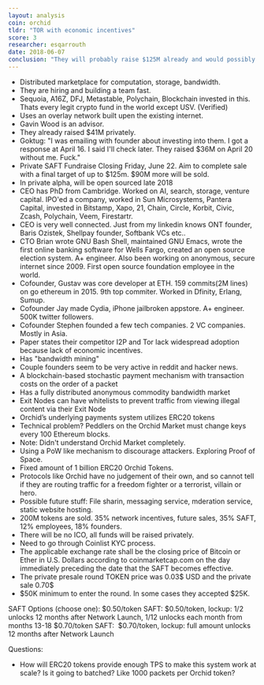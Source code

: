 ```yaml
---
layout: analysis
coin: orchid
tldr: "TOR with economic incentives"
score: 3
researcher: esqarrouth
date: 2018-06-07
conclusion: "They will probably raise $125M already and would possibly be too overvalued. But they might not reach the higher limit because no one is working on marketing this coin. This is an insta top 50 coin which can bring market cap to $350M. Easily 3x with high possibility of going top 10 ($4B), which means 25x realistic upside. Not the best investment but less risky. Any amount invested is locked up for at least 1 year. They have a lot of competition in this space."
---
```


- Distributed marketplace for computation, storage, bandwidth.
- They are hiring and building a team fast.
- Sequoia, A16Z, DFJ, Metastable, Polychain, Blockchain invested in this. Thats every legit crypto fund in the world except USV. (Verified)
- Uses an overlay network built upen the existing internet.
- Gavin Wood is an advisor.
- They already raised $41M privately.
- Goktug: "I was emailing with founder about investing into them. I got a response at April 16. I said I'll check later. They raised $36M on April 20 without me. Fuck."
- Private SAFT Fundraise Closing Friday, June 22. Aim to complete sale with a final target of up to $125m. $90M more will be sold.
- In private alpha, will be open sourced late 2018
- CEO has PhD from Cambridge. Worked on AI, search, storage, venture capital. IPO'ed a company, worked in Sun Microsystems, Pantera Capital, invested in Bitstamp, Xapo, 21, Chain, Circle, Korbit, Civic, Zcash, Polychain, Veem, Firestartr.
- CEO is very well connected. Just from my linkedin knows ONT founder, Baris Ozistek, Shellpay founder, Softbank VCs etc..
- CTO Brian wrote GNU Bash Shell, maintained GNU Emacs, wrote the first online banking software for Wells Fargo, created an open source election system. A+ engineer. Also been working on anonymous, secure internet since 2009. First open source foundation employee in the world.
- Cofounder, Gustav was core developer at ETH. 159 commits(2M lines) on go ethereum in 2015. 9th top commiter. Worked in Dfinity, Erlang, Sumup.
- Cofounder Jay made Cydia, iPhone jailbroken appstore. A+ engineer. 500K twitter followers.
- Cofounder Stephen founded a few tech companies. 2 VC companies. Mostly in Asia.
- Paper states their competitor I2P and Tor lack widespread adoption because lack of economic incentives.
- Has "bandwidth mining"
- Couple founders seem to be very active in reddit and hacker news.
- A blockchain-based stochastic payment mechanism with transaction costs on the order of a packet
- Has a fully distributed anonymous commodity bandwidth market
- Exit Nodes can have whitelists to prevent traffic from viewing illegal content via their Exit Node
- Orchid’s underlying payments system utilizes ERC20 tokens
- Technical problem? Peddlers on the Orchid Market must change keys every 100 Ethereum blocks.
- Note: Didn't understand Orchid Market completely.
- Using a PoW like mechanism to discourage attackers. Exploring Proof of Space.
- Fixed amount of 1 billion ERC20 Orchid Tokens.
- Protocols like Orchid have no judgement of their own, and so cannot tell if they are routing traffic for a freedom fighter or a terrorist, villain or hero.
- Possible future stuff: File sharin, messaging service, mderation service, static website hosting.
- 200M tokens are sold. 35% network incentives, future sales, 35% SAFT, 12% employees, 18% founders.
- There will be no ICO, all funds will be raised privately.
- Need to go through Coinlist KYC process.
- The applicable exchange rate shall be the closing price of Bitcoin or Ether in U.S. Dollars according to coinmarketcap.com on the day immediately preceding the date that the SAFT becomes effective.
- The private presale round TOKEN price was 0.03$ USD and the private sale 0.70$
- $50K minimum to enter the round. In some cases they accepted $25K.

SAFT Options (choose one):
$0.50/token SAFT: $0.50/token, lockup: 1/2 unlocks 12 months after Network Launch, 1/12 unlocks each month from months 13-18
$0.70/token SAFT:  $0.70/token, lockup: full amount unlocks 12 months after Network Launch

Questions:

- How will ERC20 tokens provide enough TPS to make this system work at scale? Is it going to batched? Like 1000 packets per Orchid token?